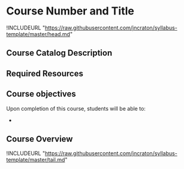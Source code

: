 Course Number and Title
==============================

!INCLUDEURL "https://raw.githubusercontent.com/jncraton/syllabus-template/master/head.md"

Course Catalog Description
--------------------------

Required Resources
------------------

Course objectives
-----------------

Upon completion of this course, students will be able to:

-

Course Overview
---------------

!INCLUDEURL "https://raw.githubusercontent.com/jncraton/syllabus-template/master/tail.md"
